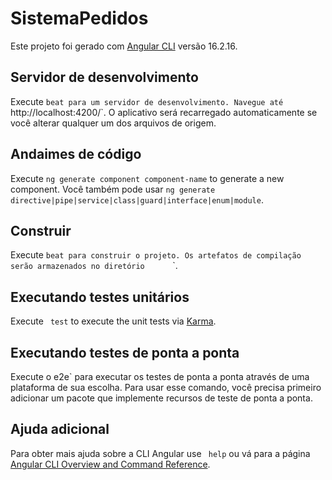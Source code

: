 # SistemaPedidos

Este projeto foi gerado com [Angular CLI](https://github.com/angular/angular-cli) versão 16.2.16.

## Servidor de desenvolvimento

Execute `beat para um servidor de desenvolvimento. Navegue até `http://localhost:4200/`. O aplicativo será recarregado automaticamente se você alterar qualquer um dos arquivos de origem.

## Andaimes de código

Execute `ng generate component component-name` to generate a new component. Você também pode usar `ng generate directive|pipe|service|class|guard|interface|enum|module`.

## Construir

Execute `beat para construir o projeto. Os artefatos de compilação serão armazenados no diretório ` ` ` ` ` ` ` `.

## Executando testes unitários

Execute ` test` to execute the unit tests via [Karma](https://karma-runner.github.io).

## Executando testes de ponta a ponta

Execute o e2e` para executar os testes de ponta a ponta através de uma plataforma de sua escolha. Para usar esse comando, você precisa primeiro adicionar um pacote que implemente recursos de teste de ponta a ponta.

## Ajuda adicional

Para obter mais ajuda sobre a CLI Angular use ` help` ou vá para a página [Angular CLI Overview and Command Reference](https://angular.io/cli).